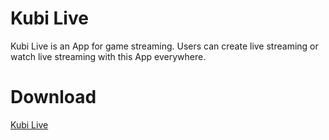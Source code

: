 # Kubi Live

Kubi Live is an App for game streaming. Users can create live streaming or watch live streaming with this App everywhere. 

# Download

[Kubi Live](https://play.google.com/store/apps/details?id=com.mark.streamproject)  
